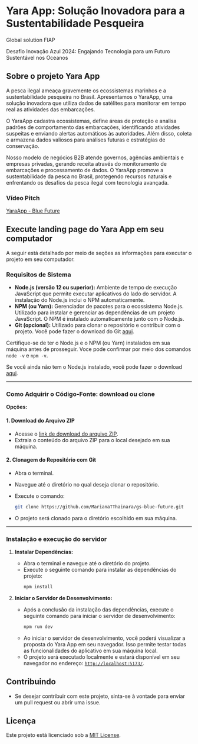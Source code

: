 # Yara App: Solução Inovadora para a Sustentabilidade Pesqueira

Global solution FIAP

Desafio Inovação Azul 2024: Engajando Tecnologia para um Futuro Sustentável nos Oceanos

## Sobre o projeto Yara App

A pesca ilegal ameaça gravemente os ecossistemas marinhos e a sustentabilidade pesqueira no Brasil. Apresentamos o YaraApp, uma solução inovadora que utiliza dados de satélites para monitorar em tempo real as atividades das embarcações.

O YaraApp cadastra ecossistemas, define áreas de proteção e analisa padrões de comportamento das embarcações, identificando atividades suspeitas e enviando alertas automáticos às autoridades. Além disso, coleta e armazena dados valiosos para análises futuras e estratégias de conservação.

Nosso modelo de negócios B2B atende governos, agências ambientais e empresas privadas, gerando receita através do monitoramento de embarcações e processamento de dados. O YaraApp promove a sustentabilidade da pesca no Brasil, protegendo recursos naturais e enfrentando os desafios da pesca ilegal com tecnologia avançada.

### Vídeo Pitch

[YaraApp - Blue Future](https://www.youtube.com/embed/_Li2epAqVTY?si=p-LJfzrDIPoWpfXt)

## Execute landing page do Yara App em seu computador

A seguir está detalhado por meio de seções as informações para executar o projeto em seu computador.

### Requisitos de Sistema

- **Node.js (versão 12 ou superior):** Ambiente de tempo de execução JavaScript que permite executar aplicativos do lado do servidor. A instalação do Node.js inclui o NPM automaticamente.
- **NPM (ou Yarn):** Gerenciador de pacotes para o ecossistema Node.js. Utilizado para instalar e gerenciar as dependências de um projeto JavaScript. O NPM é instalado automaticamente junto com o Node.js.
- **Git (opcional):** Utilizado para clonar o repositório e contribuir com o projeto. Você pode fazer o download do Git [aqui](https://git-scm.com/downloads).

Certifique-se de ter o Node.js e o NPM (ou Yarn) instalados em sua máquina antes de prosseguir. Voce pode confirmar por meio dos comandos `node -v` e `npm -v`.

Se você ainda não tem o Node.js instalado, você pode fazer o download [aqui](https://nodejs.org/en/download).

---

### Como Adquirir o Código-Fonte: download ou clone

**Opções:**

#### 1. Download do Arquivo ZIP

- Acesse o [link de download do arquivo ZIP](https://github.com/MarianaTThainara/gs-blue-future/archive/refs/heads/main.zip).
- Extraia o conteúdo do arquivo ZIP para o local desejado em sua máquina.

#### 2. Clonagem do Repositório com Git

- Abra o terminal.
- Navegue até o diretório no qual deseja clonar o repositório.
- Execute o comando:

  ```bash
  git clone https://github.com/MarianaTThainara/gs-blue-future.git
  ```

- O projeto será clonado para o diretório escolhido em sua máquina.

---

### Instalação e execução do servidor

1. **Instalar Dependências:**

   - Abra o terminal e navegue até o diretório do projeto.
   - Execute o seguinte comando para instalar as dependências do projeto:
     ```bash
     npm install
     ```

2. **Iniciar o Servidor de Desenvolvimento:**
   - Após a conclusão da instalação das dependências, execute o seguinte comando para iniciar o servidor de desenvolvimento:
     ```bash
     npm run dev
     ```
   - Ao iniciar o servidor de desenvolvimento, você poderá visualizar a proposta do Yara App em seu navegador. Isso permite testar todas as funcionalidades do aplicativo em sua máquina local.
   - O projeto será executado localmente e estará disponível em seu navegador no endereço: [`http://localhost:5173/`](http://localhost:5173/).

## Contribuindo

- Se desejar contribuir com este projeto, sinta-se à vontade para enviar um pull request ou abrir uma issue.

## Licença

Este projeto está licenciado sob a [MIT License](LICENSE).

